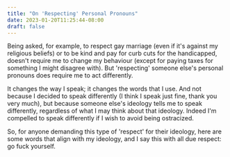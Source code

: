 ```yaml
---
title: "On 'Respecting' Personal Pronouns"
date: 2023-01-20T11:25:44-08:00
draft: false
---
```


Being asked, for example, to respect gay marriage (even if it's
against my religious beliefs) or to be kind and pay for curb cuts for
the handicapped, doesn't require me to change my behaviour (except
for paying taxes for something I might disagree with). But
'respecting' someone else's personal pronouns does require me to act
differently.

It changes the way I speak; it changes the words that I use. And not
because I decided to speak differently (I think I speak just fine,
thank you very much), but because someone else's ideology tells me to
speak differently, regardless of what I may think about that
ideology. Indeed I'm compelled to speak differently if I wish to
avoid being ostracized.

So, for anyone demanding this type of 'respect' for their ideology,
here are some words that align with my ideology, and I say this with
all due respect: go fuck yourself.
